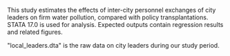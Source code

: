 This study estimates the effects of inter-city personnel exchanges of city leaders on firm water pollution, compared with policy transplantations. 
STATA 17.0 is used for analysis.
Expected outputs contain regression results and related figures.

"local_leaders.dta" is the raw data on city leaders during our study period.
